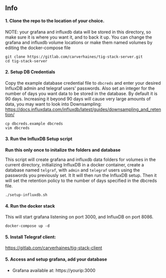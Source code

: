 ## Info

#### 1. Clone the repo to the location of your choice.
NOTE: your grafana and influxdb data will be stored in this directory, so make sure it is where you want it, and to back it up. You can change the grafana and influxdb volume locations or make them named volumes by editing the docker-compose file
```
git clone https://gitlab.com/carverhaines/tig-stack-server.git
cd tig-stack-server
```


#### 2. Setup DB Credentials
Copy the example database credential file to `dbcreds` and enter your desired InfluxDB admin and telegraf users' passwords. Also set an integer for the number of days you want data to be stored in the database. By default it is 90 days. Increasing it beyond 90 days will cause very large amounts of data, you may want to look into Downsampling: https://docs.influxdata.com/influxdb/latest/guides/downsampling_and_retention/
```
cp dbcreds.example dbcreds
vim dbcreds
```

#### 3. Run the InfluxDB Setup script
**Run this only once to initalize the folders and database**

This script will create grafana and influxdb data folders for volumes in the current directory, initializing InfluxDB in a docker container, create a database named `telgraf`, with `admin` and `telegraf` users using the passwords you previously set. It
It will then run the InfluxDB setup. Then it will set the retention policy to the number of days specified in the dbcreds file.
```
./setup-influxdb.sh
```

#### 4. Run the docker stack
This will start grafana listening on port 3000, and InfluxDB on port 8086.
```
docker-compose up -d
```

#### 5. Install Telegraf client:
https://gitlab.com/carverhaines/tig-stack-client

#### 5. Access and setup grafana, add your database
* Grafana available at: https://yourip:3000
